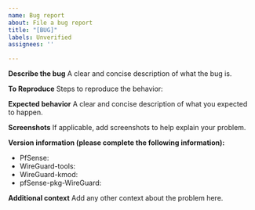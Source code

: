 ```yaml
---
name: Bug report
about: File a bug report
title: "[BUG]"
labels: Unverified
assignees: ''

---
```


**Describe the bug**
A clear and concise description of what the bug is.

**To Reproduce**
Steps to reproduce the behavior:

**Expected behavior**
A clear and concise description of what you expected to happen.

**Screenshots**
If applicable, add screenshots to help explain your problem.

**Version information (please complete the following information):**
 - PfSense: 
 - WireGuard-tools:
 - WireGuard-kmod:
 - pfSense-pkg-WireGuard:


**Additional context**
Add any other context about the problem here.
